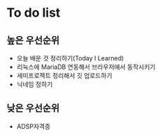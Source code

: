 # To do list

## 높은 우선순위

* 오늘 배운 것 정리하기(Today I Learned)
* 리눅스에 MariaDB 연동해서 브라우저에서 동작시키기
* 세미프로젝트 정리해서 깃 업로드하기
* 닉네임 정하기







## 낮은 우선순위

* ADSP자격증